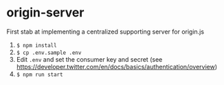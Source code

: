 # origin-server
First stab at implementing a centralized supporting server for origin.js

1. `$ npm install`
2. `$ cp .env.sample .env`
3. Edit `.env` and set the consumer key and secret (see https://developer.twitter.com/en/docs/basics/authentication/overview)
4. `$ npm run start`
